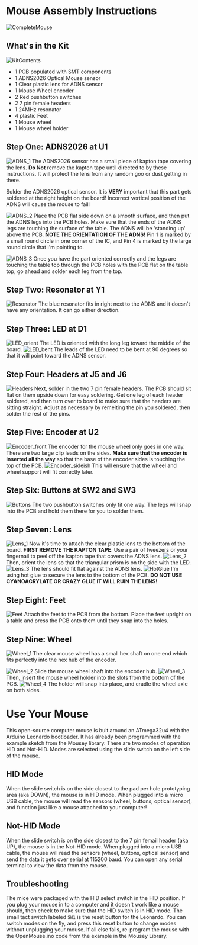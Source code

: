 # Mouse Assembly Instructions

![CompleteMouse](images/mouseProduction.jpg)

## What's in the Kit

![KitContents](images/MouseParts-_0000-parts.jpg)

* 1 PCB populated with SMT components
* 1 ADNS2026 Optical Mouse sensor
* 1 Clear plastic lens for ADNS sensor
* 1 Mouse Wheel encoder
* 2 Red pushbutton switches
* 2 7 pin female headers
* 1 24MHz resonator
* 4 plastic Feet
* 1 Mouse wheel
* 1 Mouse wheel holder

## Step One: ADNS2026 at U1
![ADNS_1](images/MouseParts-_0011_01.jpg)
The ADNS2026 sensor has a small piece of kapton tape covering the lens. **Do Not** remove the kapton tape until directed to by these instructions. It will protect the lens from any random goo or dust getting in there.

Solder the ADNS2026 optical sensor. It is **VERY** important that this part gets soldered at the right height on the board! Incorrect vertical position of the ADNS will cause the mouse to fail!

![ADNS_2](images/MouseParts-_0010_02better.jpg)
Place the PCB flat side down on a smooth surface, and then put the ADNS legs into the PCB holes. Make sure that the ends of the ADNS legs are touching the surface of the table. The ADNS will be 'standing up' above the PCB. **NOTE THE ORIENTATION OF THE ADNS!** Pin 1 is marked by a small round circle in one corner of the IC, and Pin 4 is marked by the large round circle that I'm pointing to.

![ADNS_3](images/MouseParts-_0008_05.jpg)
Once you have the part oriented correctly and the legs are touching the table top through the PCB holes with the PCB flat on the table top, go ahead and solder each leg from the top.

## Step Two: Resonator at Y1
![Resonator](images/MouseParts-_0006_07-withResonator.jpg)
The blue resonator fits in right next to the ADNS and it doesn't have any orientation. It can go either direction.

## Step Three: LED at D1
![LED_orient](images/MouseParts-_0003_10.jpg)
The LED is oriented with the long leg toward the middle of the board.
![LED_bent](images/MouseParts-_0041_12-yep.jpg)
 The leads of the LED need to be bent at 90 degrees so that it will point toward the ADNS sensor.

## Step Four: Headers at J5 and J6
![Headers](images/MouseParts-_0044_15.jpg)
Next, solder in the two 7 pin female headers. The PCB should sit flat on them upside down for easy soldering. Get one leg of each header soldered, and then turn over to board to make sure that the headers are sitting straight. Adjust as necessary by remelting the pin you soldered, then solder the rest of the pins.

## Step Five: Encoder at U2
![Encoder_front](images/MouseParts-_0028_20.jpg)
The encoder for the mouse wheel only goes in one way. There are two large clip leads on the sides. **Make sure that the encoder is inserted all the way** so that the base of the encoder sides is touching the top of the PCB.
![Encoder_sideish](images/MouseParts-_0027_21.jpg)
This will ensure that the wheel and wheel support will fit correctly later.

## Step Six: Buttons at SW2 and SW3
![Buttons](images/MouseParts-_0026_23.jpg)
The two pushbutton switches only fit one way. The legs will snap into the PCB and hold them there for you to solder them.

## Step Seven: Lens
![Lens_1](images/MouseParts-_0024_27.jpg)
Now it's time to attach the clear plastic lens to the bottom of the board. **FIRST REMOVE THE KAPTON TAPE**. Use a pair of tweezers or your fingernail to peel off the kapton tape that covers the ADNS lens.
![Lens_2](images/MouseParts-_0023_28.jpg)
Then, orient the lens so that the triangular prism is on the side with the LED.
![Lens_3](images/MouseParts-_0022_29.jpg)
The lens should fit flat against the ADNS lens.
![HotGlue](images/MouseParts-_0031_30.jpg)
I'm using hot glue to secure the lens to the bottom of the PCB. **DO NOT USE CYANOACRYLATE OR CRAZY GLUE IT WILL RUIN THE LENS!**


## Step Eight: Feet
![Feet](images/MouseParts-_0019_33.jpg)
Attach the feet to the PCB from the bottom. Place the feet upright on a table and press the PCB onto them until they snap into the holes.


## Step Nine: Wheel
![Wheel_1](images/MouseParts-_0017_35.jpg)
The clear mouse wheel has a small hex shaft on one end which fits perfectly into the hex hub of the encoder.

![Wheel_2](images/MouseParts-_0015_37.jpg)
Slide the mouse wheel shaft into the encoder hub.
![Wheel_3](images/MouseParts-_0014_38.jpg)
Then, insert the mouse wheel holder into the slots from the bottom of the PCB.
![Wheel_4](images/MouseParts-_0012_40.jpg)
The holder will snap into place, and cradle the wheel axle on both sides.

# Use Your Mouse
This open-source computer mouse is buit around an ATmega32u4 with the Arduino Leonardo bootloader. It has already been programmed with the example sketch from the Mousey library. There are two modes of operation HID and Not-HID. Modes are selected using the slide switch on the left side of the mouse.

## HID Mode
When the slide switch is on the side closest to the pad per hole prototyping area (aka DOWN), the mouse is in HID mode. When plugged into a micro USB cable, the mouse will read the sensors (wheel, buttons, optical sensor), and function just like a mouse attached to your computer!

## Not-HID Mode
When the slide switch is on the side closest to the 7 pin femail header (aka UP), the mouse is in the Not-HID mode. When plugged into a micro USB cable, the mouse will read the sensors (wheel, buttons, optical sensor) and send the data it gets over serial at 115200 baud. You can open any serial terminal to view the data from the mouse.

## Troubleshooting
The mice were packaged with the HID select switch in the HID position. If you plug your mouse in to a computer and it doesn't work like a mouse should, then check to make sure that the HID switch is in HID mode. The small tact switch labeled `SW1` is the reset button for the Leonardo. You can switch modes on the fly, and press this reset button to change modes without unplugging your mouse. If all else fails, re-program the mouse with the OpenMouse.ino code from the example in the Mousey Library.
